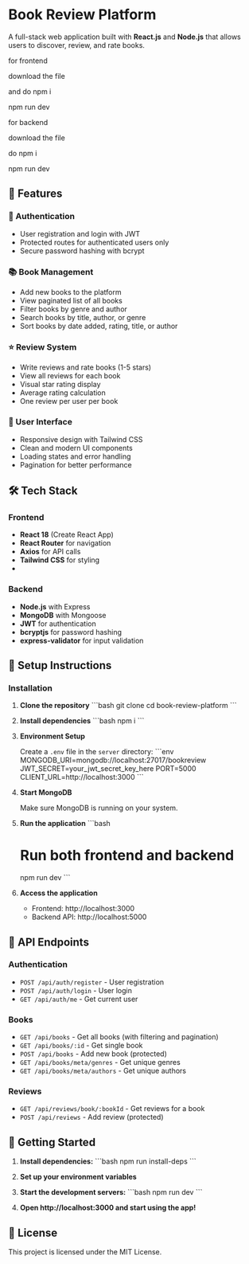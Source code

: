 # Book Review Platform

A full-stack web application built with **React.js** and **Node.js** that allows users to discover, review, and rate books.

for frontend 

 download the file 

 and  do npm i

 npm run dev

 for backend 
 
 download the file 

 do npm i

 npm run dev


## 🚀 Features

### 🔐 Authentication
- User registration and login with JWT
- Protected routes for authenticated users only
- Secure password hashing with bcrypt

### 📚 Book Management
- Add new books to the platform
- View paginated list of all books
- Filter books by genre and author
- Search books by title, author, or genre
- Sort books by date added, rating, title, or author

### ⭐ Review System
- Write reviews and rate books (1-5 stars)
- View all reviews for each book
- Visual star rating display
- Average rating calculation
- One review per user per book

### 🎨 User Interface
- Responsive design with Tailwind CSS
- Clean and modern UI components
- Loading states and error handling
- Pagination for better performance

## 🛠️ Tech Stack

### Frontend
- **React 18** (Create React App)
- **React Router** for navigation
- **Axios** for API calls
- **Tailwind CSS** for styling
- 

### Backend
- **Node.js** with Express
- **MongoDB** with Mongoose
- **JWT** for authentication
- **bcryptjs** for password hashing
- **express-validator** for input validation

 
 
 

## 🚀 Setup Instructions
 
### Installation

1. **Clone the repository**
   \`\`\`bash
   git clone <repository-url>
   cd book-review-platform
   \`\`\`

2. **Install dependencies**
   \`\`\`bash
   npm i
   \`\`\`

3. **Environment Setup**
   
   Create a `.env` file in the `server` directory:
   \`\`\`env
   MONGODB_URI=mongodb://localhost:27017/bookreview
   JWT_SECRET=your_jwt_secret_key_here
   PORT=5000
   CLIENT_URL=http://localhost:3000
   \`\`\`

4. **Start MongoDB**
   
   Make sure MongoDB is running on your system.

5. **Run the application**
   \`\`\`bash
   # Run both frontend and backend
   npm run dev
   \`\`\`

6. **Access the application**
   - Frontend: http://localhost:3000
   - Backend API: http://localhost:5000

## 📡 API Endpoints

### Authentication
- `POST /api/auth/register` - User registration
- `POST /api/auth/login` - User login
- `GET /api/auth/me` - Get current user

### Books
- `GET /api/books` - Get all books (with filtering and pagination)
- `GET /api/books/:id` - Get single book
- `POST /api/books` - Add new book (protected)
- `GET /api/books/meta/genres` - Get unique genres
- `GET /api/books/meta/authors` - Get unique authors

### Reviews
- `GET /api/reviews/book/:bookId` - Get reviews for a book
- `POST /api/reviews` - Add review (protected)

## 🎯 Getting Started

1. **Install dependencies:**
   \`\`\`bash
   npm run install-deps
   \`\`\`

2. **Set up your environment variables**

3. **Start the development servers:**
   \`\`\`bash
   npm run dev
   \`\`\`

4. **Open http://localhost:3000 and start using the app!**

## 📝 License

This project is licensed under the MIT License.
